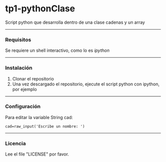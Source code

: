 # tp1-pythonClase
Script python que desarrolla dentro de una clase cadenas y un array


----------
### Requisitos ###

Se requiere un shell interactivo, como lo es *ipython*

----------
### Instalación ###

 1. Clonar el repositorio
 2. Una vez descargado el repositorio, ejecute el script python con ipython, por ejemplo

----------
### Configuración ###


Para editar la variable String cad:

    cad=raw_input('Escribe un nombre: ')

----------
### Licencia ###

Lee el file "LICENSE" por favor.
